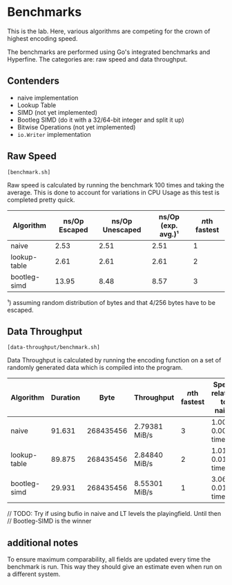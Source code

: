 # Benchmarks

This is the lab. Here, various algorithms are competing for the crown of highest
encoding speed.

The benchmarks are performed using Go's integrated benchmarks and Hyperfine. The
categories are: raw speed and data throughput.

## Contenders

- naive implementation
- Lookup Table
- SIMD (not yet implemented)
- Bootleg SIMD (do it with a 32/64-bit integer and split it up)
- Bitwise Operations (not yet implemented)
- `io.Writer` implementation

## Raw Speed

`[benchmark.sh]` 

Raw speed is calculated by running the benchmark 100 times and taking the 
average. This is done to account for variations in CPU Usage as this test is
completed pretty quick.

| Algorithm    | ns/Op Escaped | ns/Op Unescaped | ns/Op (exp. avg.)¹ | *n*th fastest |
|--------------|---------------|-----------------|--------------------|---------------|
| naive        | 2.53          | 2.51            | 2.51               | 1             |
| lookup-table | 2.61          | 2.61            | 2.61               | 2             |
| bootleg-simd | 13.95         | 8.48            | 8.57               | 3             |

¹) assuming random distribution of bytes and that 4/256 bytes have to be escaped.

## Data Throughput

`[data-throughput/benchmark.sh]`

Data Throughput is calculated by running the encoding function on a set of
randomly generated data which is compiled into the program.

| Algorithm    | Duration | Byte      | Throughput    | *n*th fastest | Speed relative to naive |
|--------------|----------|-----------|---------------|---------------|-------------------------|
| naive        |  91.631  | 268435456 | 2.79381 MiB/s | 3             | 1.00 ± 0.00 times       |
| lookup-table |  89.875  | 268435456 | 2.84840 MiB/s | 2             | 1.01 ± 0.01 times       |
| bootleg-simd |  29.931  | 268435456 | 8.55301 MiB/s | 1             | 3.06 ± 0.01 times       |

// TODO: Try if using bufio in naive and LT levels the playingfield. Until then
// Bootleg-SIMD is the winner

## additional notes

To ensure maximum comparability, all fields are updated every time the benchmark
is run. This way they should give an estimate even when run on a different
system.
